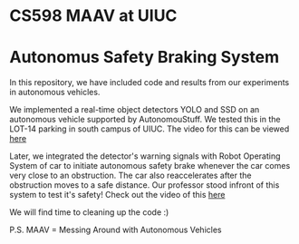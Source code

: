 # CS598 MAAV at UIUC
# Autonomus Safety Braking System

In this repository, we have included code and results from our experiments in autonomous vehicles.

We implemented a real-time object detectors YOLO and SSD on an autonomous vehicle supported by AutonomouStuff. We tested this in the LOT-14 parking in south campus of UIUC. The video for this can be viewed [here](https://drive.google.com/open?id=0B9z_EPxFSXwKSmR0WmlYYllsa1k)

Later, we integrated the detector's warning signals with Robot Operating System of car to initiate autonomous safety brake whenever the car comes very close to an obstruction. The car also reaccelerates after the obstruction moves to a safe distance. Our professor stood infront of this system to test it's safety! Check out the video of this [here](https://drive.google.com/open?id=0B9z_EPxFSXwKWkRjRXZKdVdwNm8)

We will find time to cleaning up the code :)

P.S. MAAV = Messing Around with Autonomous Vehicles
